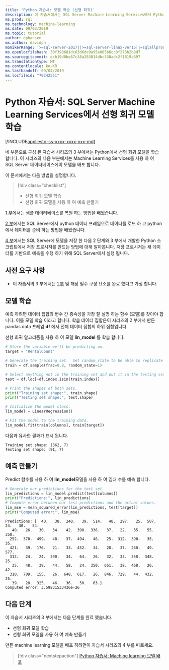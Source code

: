 ```yaml
---
title: 'Python 자습서: 모델 학습 (선형 회귀)'
description: 이 자습서에서는 SQL Server Machine Learning Services에서 Python 및 선형 회귀를 사용 하 여 ski 대 여의 수를 예측 합니다. Python에서 선형 회귀 모델을 학습 합니다.
ms.prod: sql
ms.technology: machine-learning
ms.date: 09/03/2019
ms.topic: tutorial
author: dphansen
ms.author: davidph
monikerRange: '>=sql-server-2017||>=sql-server-linux-ver15||=sqlallproducts-allversions'
ms.openlocfilehash: 30f390681dc63d6de9a95e805b6cc8f273b2b8d7
ms.sourcegitcommit: ecb19d0be87c38a283014dbc330adc2f1819a697
ms.translationtype: MT
ms.contentlocale: ko-KR
ms.lasthandoff: 09/04/2019
ms.locfileid: "70242551"
---
```

# <a name="python-tutorial-train-a-linear-regression-model-in-sql-server-machine-learning-services"></a>Python 자습서: SQL Server Machine Learning Services에서 선형 회귀 모델 학습
[!INCLUDE[appliesto-ss-xxxx-xxxx-xxx-md](../../includes/appliesto-ss-xxxx-xxxx-xxx-md.md)]

네 부분으로 구성 된 자습서 시리즈의 3 부에서는 Python에서 선형 회귀 모델을 학습 합니다. 이 시리즈의 다음 부분에서는 Machine Learning Services를 사용 하 여 SQL Server 데이터베이스에이 모델을 배포 합니다.

이 문서에서는 다음 방법을 설명합니다.

> [!div class="checklist"]
> * 선형 회귀 모델 학습
> * 선형 회귀 모델을 사용 하 여 예측 만들기

[1 부](python-ski-rental-linear-regression.md)에서는 샘플 데이터베이스를 복원 하는 방법을 배웠습니다.

[2 부](python-ski-rental-linear-regression-prepare-data.md)에서는 SQL Server에서 python 데이터 프레임으로 데이터를 로드 하 고 python에서 데이터를 준비 하는 방법을 배웠습니다.

[4 부](python-ski-rental-linear-regression-deploy-model.md)에서는 SQL Server에 모델을 저장 한 다음 2 단계와 3 부에서 개발한 Python 스크립트에서 저장 프로시저를 만드는 방법에 대해 알아봅니다. 저장 프로시저는 새 데이터를 기반으로 예측을 수행 하기 위해 SQL Server에서 실행 됩니다.

## <a name="prerequisites"></a>사전 요구 사항

* 이 자습서의 3 부에서는 [1 부](python-ski-rental-linear-regression.md) 및 해당 필수 구성 요소를 완료 했다고 가정 합니다.

## <a name="train-the-model"></a>모델 학습

예측 하려면 데이터 집합의 변수 간 종속성을 가장 잘 설명 하는 함수 (모델)를 찾아야 합니다. 이를 모델 학습 이라고 합니다. 학습 데이터 집합은이 시리즈의 2 부에서 만든 pandas data 프레임 **df** 에서 전체 데이터 집합의 하위 집합입니다.

선형 회귀 알고리즘을 사용 하 여 모델 **lin_model** 를 학습 합니다.

```python
# Store the variable we'll be predicting on.
target = "RentalCount"

# Generate the training set.  Set random_state to be able to replicate results.
train = df.sample(frac=0.8, random_state=1)

# Select anything not in the training set and put it in the testing set.
test = df.loc[~df.index.isin(train.index)]

# Print the shapes of both sets.
print("Training set shape:", train.shape)
print("Testing set shape:", test.shape)

# Initialize the model class.
lin_model = LinearRegression()

# Fit the model to the training data.
lin_model.fit(train[columns], train[target])
```

다음과 유사한 결과가 표시 됩니다.

```results
Training set shape: (362, 7)
Testing set shape: (91, 7)
```

## <a name="make-predictions"></a>예측 만들기

Predict 함수를 사용 하 여 **lin_model**모델을 사용 하 여 임대 수를 예측 합니다.

```python
# Generate our predictions for the test set.
lin_predictions = lin_model.predict(test[columns])
print("Predictions:", lin_predictions)
# Compute error between our test predictions and the actual values.
lin_mse = mean_squared_error(lin_predictions, test[target])
print("Computed error:", lin_mse)
```

```results
Predictions: [  40.   38.  240.   39.  514.   48.  297.   25.  507.   24.   30.   54.
   40.   26.   30.   34.   42.  390.  336.   37.   22.   35.   55.  350.
  252.  370.  499.   48.   37.  494.   46.   25.  312.  390.   35.   35.
  421.   39.  176.   21.   33.  452.   34.   28.   37.  260.   49.  577.
  312.   24.   24.  390.   34.   64.   26.   32.   33.  358.  348.   25.
   35.   48.   39.   44.   58.   24.  350.  651.   38.  468.   26.   42.
  310.  709.  155.   26.  648.  617.   26.  846.  729.   44.  432.   25.
   39.   28.  325.   46.   36.   50.   63.]
Computed error: 3.59831533436e-26
```

## <a name="next-steps"></a>다음 단계

이 자습서 시리즈의 3 부에서는 다음 단계를 완료 했습니다.

* 선형 회귀 모델 학습
* 선형 회귀 모델을 사용 하 여 예측 만들기

만든 machine learning 모델을 배포 하려면이 자습서 시리즈의 4 부를 따르세요.

> [!div class="nextstepaction"]
> [Python 자습서: Machine learning 모델 배포](python-ski-rental-linear-regression-deploy-model.md)